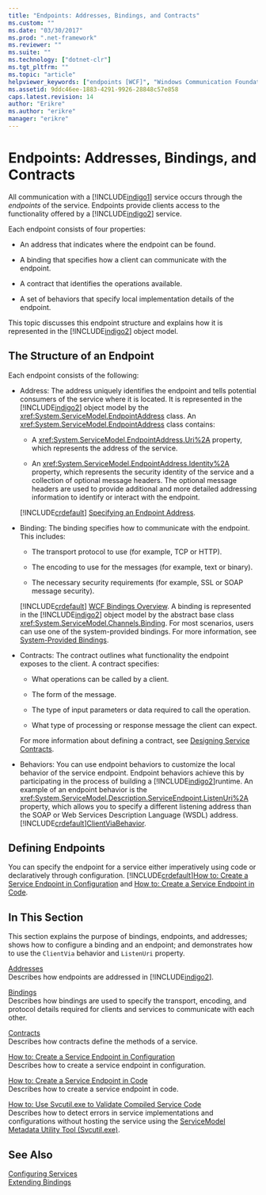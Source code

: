 ```yaml
---
title: "Endpoints: Addresses, Bindings, and Contracts"
ms.custom: ""
ms.date: "03/30/2017"
ms.prod: ".net-framework"
ms.reviewer: ""
ms.suite: ""
ms.technology: ["dotnet-clr"]
ms.tgt_pltfrm: ""
ms.topic: "article"
helpviewer_keywords: ["endpoints [WCF]", "Windows Communication Foundation [WCF], endpoints", "WCF [WCF], endpoints"]
ms.assetid: 9ddc46ee-1883-4291-9926-28848c57e858
caps.latest.revision: 14
author: "Erikre"
ms.author: "erikre"
manager: "erikre"
---
```

# Endpoints: Addresses, Bindings, and Contracts
All communication with a [!INCLUDE[indigo1](../../../../includes/indigo1-md.md)] service occurs through the *endpoints* of the service. Endpoints provide clients access to the functionality offered by a [!INCLUDE[indigo2](../../../../includes/indigo2-md.md)] service.  
  
 Each endpoint consists of four properties:  
  
-   An address that indicates where the endpoint can be found.  
  
-   A binding that specifies how a client can communicate with the endpoint.  
  
-   A contract that identifies the operations available.  
  
-   A set of behaviors that specify local implementation details of the endpoint.  
  
 This topic discusses this endpoint structure and explains how it is represented in the [!INCLUDE[indigo2](../../../../includes/indigo2-md.md)] object model.  
  
## The Structure of an Endpoint  
 Each endpoint consists of the following:  
  
-   Address: The address uniquely identifies the endpoint and tells potential consumers of the service where it is located. It is represented in the [!INCLUDE[indigo2](../../../../includes/indigo2-md.md)] object model by the <xref:System.ServiceModel.EndpointAddress> class. An <xref:System.ServiceModel.EndpointAddress> class contains:  
  
    -   A <xref:System.ServiceModel.EndpointAddress.Uri%2A> property, which represents the address of the service.  
  
    -   An <xref:System.ServiceModel.EndpointAddress.Identity%2A> property, which represents the security identity of the service and a collection of optional message headers. The optional message headers are used to provide additional and more detailed addressing information to identify or interact with the endpoint.  
  
     [!INCLUDE[crdefault](../../../../includes/crdefault-md.md)] [Specifying an Endpoint Address](../../../../docs/framework/wcf/specifying-an-endpoint-address.md).  
  
-   Binding: The binding specifies how to communicate with the endpoint. This includes:  
  
    -   The transport protocol to use (for example, TCP or HTTP).  
  
    -   The encoding to use for the messages (for example, text or binary).  
  
    -   The necessary security requirements (for example, SSL or SOAP message security).  
  
     [!INCLUDE[crdefault](../../../../includes/crdefault-md.md)] [WCF Bindings Overview](../../../../docs/framework/wcf/bindings-overview.md). A binding is represented in the [!INCLUDE[indigo2](../../../../includes/indigo2-md.md)] object model by the abstract base class <xref:System.ServiceModel.Channels.Binding>. For most scenarios, users can use one of the system-provided bindings. For more information, see [System-Provided Bindings](../../../../docs/framework/wcf/system-provided-bindings.md).  
  
-   Contracts: The contract outlines what functionality the endpoint exposes to the client. A contract specifies:  
  
    -   What operations can be called by a client.  
  
    -   The form of the message.  
  
    -   The type of input parameters or data required to call the operation.  
  
    -   What type of processing or response message the client can expect.  
  
     For more information about defining a contract, see [Designing Service Contracts](../../../../docs/framework/wcf/designing-service-contracts.md).  
  
-   Behaviors: You can use endpoint behaviors to customize the local behavior of the service endpoint. Endpoint behaviors achieve this by participating in the process of building a [!INCLUDE[indigo2](../../../../includes/indigo2-md.md)]runtime. An example of an endpoint behavior is the <xref:System.ServiceModel.Description.ServiceEndpoint.ListenUri%2A> property, which allows you to specify a different listening address than the SOAP or Web Services Description Language (WSDL) address. [!INCLUDE[crdefault](../../../../includes/crdefault-md.md)][ClientViaBehavior](../../../../docs/framework/wcf/diagnostics/wmi/clientviabehavior.md).  
  
## Defining Endpoints  
 You can specify the endpoint for a service either imperatively using code or declaratively through configuration. [!INCLUDE[crdefault](../../../../includes/crdefault-md.md)][How to: Create a Service Endpoint in Configuration](../../../../docs/framework/wcf/feature-details/how-to-create-a-service-endpoint-in-configuration.md) and [How to: Create a Service Endpoint in Code](../../../../docs/framework/wcf/feature-details/how-to-create-a-service-endpoint-in-code.md).  
  
## In This Section  
 This section explains the purpose of bindings, endpoints, and addresses; shows how to configure a binding and an endpoint; and demonstrates how to use the `ClientVia` behavior and `ListenUri` property.  
  
 [Addresses](../../../../docs/framework/wcf/feature-details/endpoint-addresses.md)  
 Describes how endpoints are addressed in [!INCLUDE[indigo2](../../../../includes/indigo2-md.md)].  
  
 [Bindings](../../../../docs/framework/wcf/feature-details/bindings.md)  
 Describes how bindings are used to specify the transport, encoding, and protocol details required for clients and services to communicate with each other.  
  
 [Contracts](../../../../docs/framework/wcf/feature-details/contracts.md)  
 Describes how contracts define the methods of a service.  
  
 [How to: Create a Service Endpoint in Configuration](../../../../docs/framework/wcf/feature-details/how-to-create-a-service-endpoint-in-configuration.md)  
 Describes how to create a service endpoint in configuration.  
  
 [How to: Create a Service Endpoint in Code](../../../../docs/framework/wcf/feature-details/how-to-create-a-service-endpoint-in-code.md)  
 Describes how to create a service endpoint in code.  
  
 [How to: Use Svcutil.exe to Validate Compiled Service Code](../../../../docs/framework/wcf/feature-details/how-to-use-svcutil-exe-to-validate-compiled-service-code.md)  
 Describes how to detect errors in service implementations and configurations without hosting the service using the [ServiceModel Metadata Utility Tool (Svcutil.exe)](../../../../docs/framework/wcf/servicemodel-metadata-utility-tool-svcutil-exe.md).  
  
## See Also  
 [Configuring Services](../../../../docs/framework/wcf/configuring-services.md)   
 [Extending Bindings](../../../../docs/framework/wcf/extending/extending-bindings.md)
